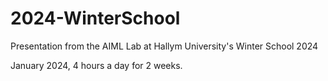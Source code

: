 # 2024-WinterSchool

Presentation from the AIML Lab at Hallym University's Winter School 2024

January 2024, 4 hours a day for 2 weeks.
